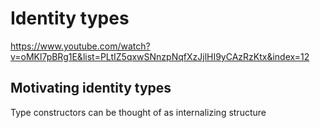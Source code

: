 # Identity types

https://www.youtube.com/watch?v=oMKl7pBRg1E&list=PLtIZ5qxwSNnzpNqfXzJjlHI9yCAzRzKtx&index=12

## Motivating identity types

Type constructors can be thought of as internalizing structure
